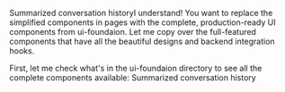 Summarized 
conversation historyI understand! You want to replace the simplified components in pages with the complete, production-ready UI components from ui-foundaion. Let me copy over the full-featured components that have all the beautiful designs and backend integration hooks.

First, let me check what's in the ui-foundaion directory to see all the complete components available: Summarized conversation history